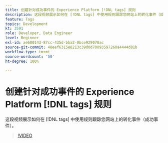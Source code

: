```yaml
---
title: 创建针对成功事件的 Experience Platform [!DNL tags] 规则
description: 这段视频展示如何在 [!DNL tags] 中使用规则跟踪您网站上的转化事件（成功事件）。
feature: Tags
topics: Development
kt: 3591
role: Developer, Data Engineer
level: Beginner
exl-id: ae600143-87cc-435d-bba2-0bce929070ac
source-git-commit: 48eef6315e8213c39d0d70093597260a4444d81b
workflow-type: tm+mt
source-wordcount: '50'
ht-degree: 100%

---
```


# 创建针对成功事件的 Experience Platform [!DNL tags] 规则

这段视频展示如何在 [!DNL tags] 中使用规则跟踪您网站上的转化事件（成功事件）。

>[!VIDEO](https://video.tv.adobe.com/v/28778/?quality=12&learn=on)
